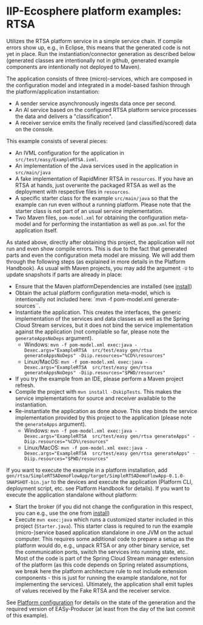 # IIP-Ecosphere platform examples: RTSA

Utilizes the RTSA platform service in a simple service chain. If compile errors show up, e.g., in Eclipse, this means that the generated code is not yet in place. Run the instantiation/connector generation as described below (generated classes are intentionally not in github, generated example components are intentionally not deployed to Maven).

The application consists of three (micro)-services, which are composed in the configuration model and integrated in a model-based fashion through the platform/application instantiation:
  * A sender service asynchronously ingests data once per second.
  * An AI service based on the configured RTSA platform service processes the data and delivers a "classification".
  * A receiver service emits the finally received (and classified/scored) data on the console.

This example consists of several pieces:
  * An IVML configuration for the application in `src/test/easy/ExampleRTSA.ivml`.
  * An implementation of the Java services used in the application in `src/main/java`
  * A fake implementation of RapidMiner RTSA in `resources`. If you have an RTSA at hands, just overwrite the packaged RTSA as well as the deployment with respective files in `resources`.
  * A specific starter class for the example `src/main/java` so that the example can run even without a running platform. Please note that the starter class is not part of an usual service implementation.
  * Two Maven files, `pom-model.xml` for obtaining the configuration meta-model and for performing the instantiation as well as `pom.xml` for the application itself. 
  
As stated above, directly after obtaining this project, the application will not run and even show compile errors. This is due to the fact that generated parts and even the configuration meta model are missing. We will add them through the following steps (as explained in more details in the Platform Handbook). As usual with Maven projects, you may add the argument `-U` to update snapshots if parts are already in place:

  * Ensure that the Maven platformDependencies are installed (see [install](https://github.com/iip-ecosphere/platform/tree/main/platform/tools/Install))
  * Obtain the actual platform configuration meta-model, which is intentionally not included here: `mvn -f pom-model.xml generate-sources``.
  * Instantiate the application. This creates the interfaces, the generic implementation of the services and data classes as well as the Spring Cloud Stream services, but it does not bind the service implementation against the application (not compilable so far, please note the `generateAppsNoDeps` argument).
    * Windows: `mvn -f pom-model.xml exec:java -Dexec.args="ExampleRTSA  src/test/easy gen/rtsa generateAppsNoDeps" -Diip.resources="%CD%\resources"`
    * Linux/MacOS: `mvn -f pom-model.xml exec:java -Dexec.args="ExampleRTSA  src/test/easy gen/rtsa generateAppsNoDeps" -Diip.resources="$PWD/resources"`
  * If you try the example from an IDE, please perform a Maven project refresh.
  * Compile the project with `mvn install -DskipTests`. This makes the service implementations for source and receiver available to the instantiation.
  * Re-instantiate the application as done above. This step binds the service implementation provided by this project to the application (please note the `generateApps` argument).
    * Windows: `mvn -f pom-model.xml exec:java -Dexec.args="ExampleRTSA  src/test/easy gen/rtsa generateApps" -Diip.resources="%CD%\resources"`
    * Linux/MacOS: `mvn -f pom-model.xml exec:java -Dexec.args="ExampleRTSA  src/test/easy gen/rtsa generateApps" -Diip.resources="$PWD/resources"`
    
If you want to execute the example in a platform installation, add `gen/rtsa/SimpleRTSADemoFlowApp/target/SimpleRTSADemoFlowApp-0.1.0-SNAPSHOT-bin.jar` to the devices and execute the application (Platform CLI, deployment script, etc. see Platform Handbook for details). If you want to execute the application standalone without platform:
    
  * Start the broker (if you did not change the configuration in this respect, you can e.g., use the one from [install](https://github.com/iip-ecosphere/platform/tree/main/platform/tools/Install))
  * Execute `mvn exec:java` which runs a customized starter included in this project (`Starter.java`). This starter class is required to run the example (micro-)service based application standalone in one JVM on the actual computer. This requires some additional code to prepare a setup as the platform would do, e.g., unpack RTSA or any other binary service, set the communication ports, switch the services into running state, etc.. Most of the code is part of the Spring Cloud Stream manager extension of the platform (as this code depends on Spring related assumptions, we break here the platform architecture rule to not include extension components - this is just for running the example standalone, not for implementing the services). Ultimately, the application shall emit tuples of values received by the Fake RTSA and the receiver service.

See [Platform configuration](https://github.com/iip-ecosphere/platform/tree/main/platform/configuration/configuration) for details on the state of the generation and the required version of EASy-Producer (at least from the day of the last commit of this example). 
